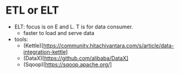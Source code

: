 # ETL or ELT

- ELT: focus is on E and L. T is for data consumer.
    - faster to load and serve data
- tools:
    - (Kettle)[https://community.hitachivantara.com/s/article/data-integration-kettle]
    - (DataX)[https://github.com/alibaba/DataX]
    - (Sqoop)[https://sqoop.apache.org/]